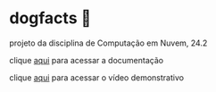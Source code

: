 # dogfacts 🐶

projeto da disciplina de Computação em Nuvem, 24.2

clique [aqui](https://brunozalc.github.io/projeto-cloud/) para acessar a documentação

clique [aqui](https://youtu.be/Gw8IJozeXlk) para acessar o vídeo demonstrativo
